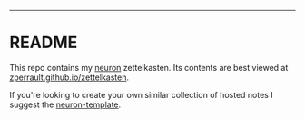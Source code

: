 ---

# README

This repo contains my [neuron](https://neuron.zettel.page/) zettelkasten. Its
contents are best viewed at
[zperrault.github.io/zettelkasten](https://zperrault.github.io/zettelkasten/).

If you're looking to create your own similar collection of hosted notes I
suggest the [neuron-template](https://github.com/srid/neuron-template).
